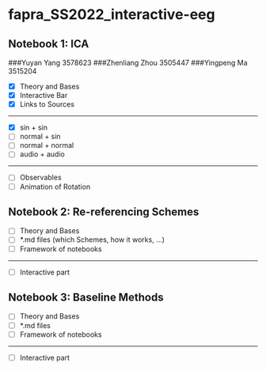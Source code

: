 # fapra_SS2022_interactive-eeg

## Notebook 1: ICA
###Yuyan Yang 3578623
###Zhenliang Zhou 3505447
###Yingpeng Ma 3515204
- [x] Theory and Bases
- [x] Interactive Bar
- [x] Links to Sources
---
- [x] sin + sin
- [ ] normal + sin
- [ ] normal + normal
- [ ] audio + audio
---
- [ ] Observables
- [ ] Animation of Rotation

## Notebook 2: Re-referencing Schemes

- [ ] Theory and Bases
- [ ] \*.md files (which Schemes, how it works, ...)
- [ ] Framework of notebooks
---
- [ ] Interactive part

## Notebook 3: Baseline Methods
- [ ] Theory and Bases
- [ ] \*.md files
- [ ] Framework of notebooks
---
- [ ] Interactive part

